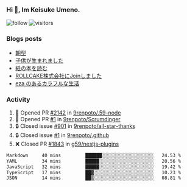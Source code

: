 ### Hi 👋, Im Keisuke Umeno.

<!--
**9renpoto/9renpoto** is a ✨ _special_ ✨ repository because its `README.md` (this file) appears on your GitHub profile.

Here are some ideas to get you started:

- 🔭 I’m currently working on ...
- 🌱 I’m currently learning ...
- 👯 I’m looking to collaborate on ...
- 🤔 I’m looking for help with ...
- 💬 Ask me about ...
- 📫 How to reach me: ...
- 😄 Pronouns: ...
- ⚡ Fun fact: ...
-->

![follow](https://img.shields.io/github/followers/9renpoto?label=Follow&style=social)
![visitors](https://komarev.com/ghpvc/?username=9renpoto&label=Profile%20views&color=0e75b6&style=flat)

### Blogs posts

<!-- BLOG-POST-LIST:START -->
- [朝型](https://9renpoto.win/entry/2024/05/29/im-an-early)
- [子供が生まれました](https://9renpoto.win/entry/2024/04/18/hello-world)
- [紙の本を読む](https://9renpoto.win/entry/2024/02/25/reading-papar-book)
- [ROLLCAKE株式会社にJoinしました](https://9renpoto.win/entry/2024/02/11/join)
- [eza のあるカラフルな生活](https://9renpoto.win/entry/2024/02/01/eza)
<!-- BLOG-POST-LIST:END -->

### Activity

<!--START_SECTION:activity-->
1. 💪 Opened PR [#2142](https://github.com/9renpoto/.59-node/pull/2142) in [9renpoto/.59-node](https://github.com/9renpoto/.59-node)
2. 💪 Opened PR [#1](https://github.com/9renpoto/Scrumdinger/pull/1) in [9renpoto/Scrumdinger](https://github.com/9renpoto/Scrumdinger)
3. 🔒 Closed issue [#901](https://github.com/9renpoto/all-star-thanks/issues/901) in [9renpoto/all-star-thanks](https://github.com/9renpoto/all-star-thanks)
4. 🔒 Closed issue [#1](https://github.com/9renpoto/.github/issues/1) in [9renpoto/.github](https://github.com/9renpoto/.github)
5. ❌ Closed PR [#1843](https://github.com/g59/nestjs-plugins/pull/1843) in [g59/nestjs-plugins](https://github.com/g59/nestjs-plugins)
<!--END_SECTION:activity-->

<!--START_SECTION:waka-->

```txt
Markdown     40 mins         ██████░░░░░░░░░░░░░░░░░░░   24.53 %
YAML         34 mins         █████░░░░░░░░░░░░░░░░░░░░   20.56 %
JavaScript   32 mins         █████░░░░░░░░░░░░░░░░░░░░   19.42 %
TypeScript   17 mins         ██▓░░░░░░░░░░░░░░░░░░░░░░   10.23 %
JSON         14 mins         ██▒░░░░░░░░░░░░░░░░░░░░░░   08.81 %
```

<!--END_SECTION:waka-->
